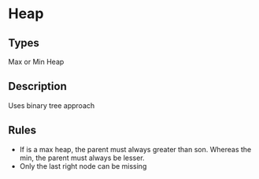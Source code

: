 # Heap
## Types
Max or Min Heap

## Description
Uses binary tree approach

## Rules
* If is a max heap, the parent must always greater than son. Whereas the min, the parent must always be lesser.
* Only the last right node can be missing

